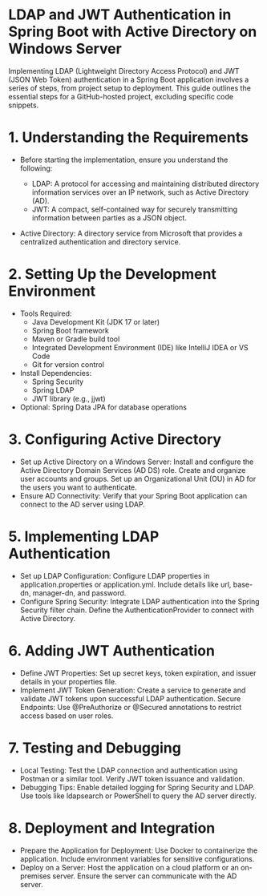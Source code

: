 # LDAP and JWT Authentication in Spring Boot with Active Directory on Windows Server
Implementing LDAP (Lightweight Directory Access Protocol) and JWT (JSON Web Token) authentication in a Spring Boot application involves a series of steps, from project setup to deployment. This guide outlines the essential steps for a GitHub-hosted project, excluding specific code snippets.

# 1. Understanding the Requirements
- Before starting the implementation, ensure you understand the following:

  - LDAP: A protocol for accessing and maintaining distributed directory information services over an IP network, such as Active Directory (AD).
  - JWT: A compact, self-contained way for securely transmitting information between parties as a JSON object.
- Active Directory: A directory service from Microsoft that provides a centralized authentication and directory service.
# 2. Setting Up the Development Environment
- Tools Required:
   - Java Development Kit (JDK 17 or later)
   - Spring Boot framework
   - Maven or Gradle build tool
  - Integrated Development Environment (IDE) like IntelliJ IDEA or VS Code
  - Git for version control
- Install Dependencies:
  - Spring Security
  - Spring LDAP
  - JWT library (e.g., jjwt)
- Optional: Spring Data JPA for database operations
# 3. Configuring Active Directory
- Set up Active Directory on a Windows Server:
Install and configure the Active Directory Domain Services (AD DS) role.
Create and organize user accounts and groups.
Set up an Organizational Unit (OU) in AD for the users you want to authenticate.
- Ensure AD Connectivity:
Verify that your Spring Boot application can connect to the AD server using LDAP.
# 5. Implementing LDAP Authentication
- Set up LDAP Configuration:
Configure LDAP properties in application.properties or application.yml.
Include details like url, base-dn, manager-dn, and password.
- Configure Spring Security:
Integrate LDAP authentication into the Spring Security filter chain.
Define the AuthenticationProvider to connect with Active Directory.
# 6. Adding JWT Authentication
- Define JWT Properties:
Set up secret keys, token expiration, and issuer details in your properties file.
- Implement JWT Token Generation:
Create a service to generate and validate JWT tokens upon successful LDAP authentication.
Secure Endpoints:
Use @PreAuthorize or @Secured annotations to restrict access based on user roles.
# 7. Testing and Debugging
- Local Testing:
Test the LDAP connection and authentication using Postman or a similar tool.
Verify JWT token issuance and validation.
- Debugging Tips:
Enable detailed logging for Spring Security and LDAP.
Use tools like ldapsearch or PowerShell to query the AD server directly.
#  8. Deployment and Integration
- Prepare the Application for Deployment:
Use Docker to containerize the application.
Include environment variables for sensitive configurations.
- Deploy on a Server:
Host the application on a cloud platform or an on-premises server.
Ensure the server can communicate with the AD server.
